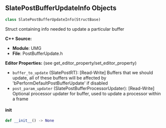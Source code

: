 ## SlatePostBufferUpdateInfo Objects

```python
class SlatePostBufferUpdateInfo(StructBase)
```

Struct containing info needed to update a particular buffer

**C++ Source:**

- **Module**: UMG
- **File**: PostBufferUpdate.h

**Editor Properties:** (see get_editor_property/set_editor_property)

- ``buffer_to_update`` (SlatePostRT):  [Read-Write] Buffers that we should update, all of these buffers will be affected by 'bPerformDefaultPostBufferUpdate' if disabled
- ``post_param_updater`` (SlatePostBufferProcessorUpdater):  [Read-Write] Optional processor updater for buffer, used to update a processor within a frame

<a id="unreal.SlatePostBufferUpdateInfo.__init__"></a>

#### __init__

```python
def __init__() -> None
```

<a id="unreal.AssetImportInfo"></a>